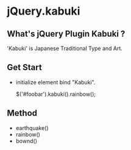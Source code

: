 jQuery.kabuki
=============

What's jQuery Plugin Kabuki ?
-----------------------------

'Kabuki' is Japanese Traditional Type and Art.

Get Start
---------

* initialize element bind "Kabuki".

    $('#foobar').kabuki().rainbow();

Method 
------

* earthquake()
* rainbow()
* bownd()

